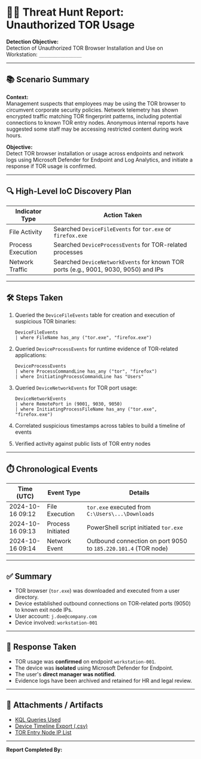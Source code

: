 # 🕵️‍♂️ Threat Hunt Report: Unauthorized TOR Usage

**Detection Objective:**  
Detection of Unauthorized TOR Browser Installation and Use on Workstation: `________________`

---

## 📚 Scenario Summary

**Context:**  
Management suspects that employees may be using the TOR browser to circumvent corporate security policies. Network telemetry has shown encrypted traffic matching TOR fingerprint patterns, including potential connections to known TOR entry nodes. Anonymous internal reports have suggested some staff may be accessing restricted content during work hours.

**Objective:**  
Detect TOR browser installation or usage across endpoints and network logs using Microsoft Defender for Endpoint and Log Analytics, and initiate a response if TOR usage is confirmed.

---

## 🔍 High-Level IoC Discovery Plan

| Indicator Type         | Action Taken                                           |
|------------------------|--------------------------------------------------------|
| File Activity          | Searched `DeviceFileEvents` for `tor.exe` or `firefox.exe` |
| Process Execution      | Searched `DeviceProcessEvents` for TOR-related processes |
| Network Traffic        | Searched `DeviceNetworkEvents` for known TOR ports (e.g., 9001, 9030, 9050) and IPs  |

---

## 🛠️ Steps Taken

1. Queried the `DeviceFileEvents` table for creation and execution of suspicious TOR binaries:
   ```kql
   DeviceFileEvents
   | where FileName has_any ("tor.exe", "firefox.exe")
   ```

2. Queried `DeviceProcessEvents` for runtime evidence of TOR-related applications:
   ```kql
   DeviceProcessEvents
   | where ProcessCommandLine has_any ("tor", "firefox") 
   | where InitiatingProcessCommandLine has "Users"
   ```

3. Queried `DeviceNetworkEvents` for TOR port usage:
   ```kql
   DeviceNetworkEvents
   | where RemotePort in (9001, 9030, 9050)
   | where InitiatingProcessFileName has_any ("tor.exe", "firefox.exe")
   ```

4. Correlated suspicious timestamps across tables to build a timeline of events

5. Verified activity against public lists of TOR entry nodes

---

## ⏱️ Chronological Events

| Time (UTC) | Event Type        | Details |
|------------|-------------------|---------|
| 2024-10-16 09:12 | File Execution     | `tor.exe` executed from `C:\Users\...\Downloads` |
| 2024-10-16 09:13 | Process Initiated | PowerShell script initiated `tor.exe` |
| 2024-10-16 09:14 | Network Event     | Outbound connection on port 9050 to `185.220.101.4` (TOR node) |

---

## ✅ Summary

- TOR browser (`tor.exe`) was downloaded and executed from a user directory.
- Device established outbound connections on TOR-related ports (9050) to known exit node IPs.
- User account: `j.doe@company.com`
- Device involved: `workstation-001`

---

## 🚨 Response Taken

- TOR usage was **confirmed** on endpoint `workstation-001`.
- The device was **isolated** using Microsoft Defender for Endpoint.
- The user's **direct manager was notified**.
- Evidence logs have been archived and retained for HR and legal review.

---

## 📎 Attachments / Artifacts

- [KQL Queries Used](#)
- [Device Timeline Export (.csv)](#)
- [TOR Entry Node IP List](https://check.torproject.org/torbulkexitlist)

---

**Report Completed By:**  
